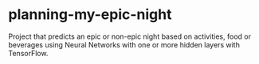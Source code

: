 # planning-my-epic-night
Project that predicts an epic or non-epic night based on activities, food or beverages using Neural Networks with one or more hidden layers with TensorFlow.
